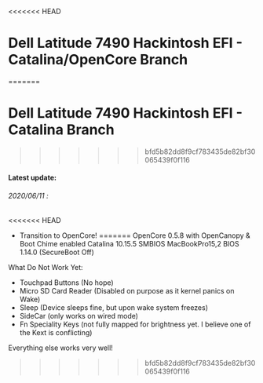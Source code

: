 <<<<<<< HEAD
# Dell Latitude 7490 Hackintosh EFI - Catalina/OpenCore Branch
=======
# Dell Latitude 7490 Hackintosh EFI - Catalina Branch
>>>>>>> bfd5b82dd8f9cf783435de82bf30065439f0f116

#### Latest update:

###### 2020/06/11 : 
<<<<<<< HEAD
* Transition to OpenCore!
=======
OpenCore 0.5.8 with OpenCanopy & Boot Chime enabled
Catalina 10.15.5 
SMBIOS MacBookPro15,2
BIOS 1.14.0 (SecureBoot Off)

What Do Not Work Yet: 
- Touchpad Buttons (No hope)
- Micro SD Card Reader (Disabled on purpose as it kernel panics on Wake)
- Sleep (Device sleeps fine, but upon wake system freezes)
- SideCar (only works on wired mode)
- Fn Speciality Keys (not fully mapped for brightness yet. I believe one of the Kext is conflicting)

Everything else works very well!
>>>>>>> bfd5b82dd8f9cf783435de82bf30065439f0f116

